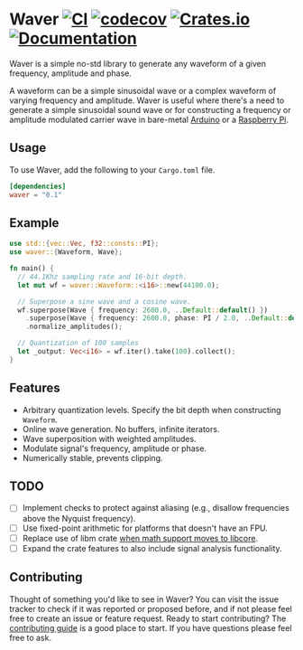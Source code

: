 Waver [![CI](https://github.com/amrali/waver/actions/workflows/main.yml/badge.svg)](https://github.com/amrali/waver/actions/workflows/main.yml) [![codecov](https://img.shields.io/codecov/c/github/amrali/waver?logo=codecov)](https://codecov.io/gh/amrali/waver) [![Crates.io](https://img.shields.io/crates/v/waver.svg?logo=rust)](https://crates.io/crates/waver) [![Documentation](https://img.shields.io/badge/docs-current-blue.svg?logo=rust)](https://docs.rs/waver)
=====

Waver is a simple no-std library to generate any waveform of a given frequency,
amplitude and phase.

A waveform can be a simple sinusoidal wave or a complex waveform of varying
frequency and amplitude. Waver is useful where there's a need to generate
a simple sinusoidal sound wave or for constructing a frequency or amplitude
modulated carrier wave in bare-metal [Arduino] or a [Raspberry Pi].

## Usage

To use Waver, add the following to your `Cargo.toml` file.

```toml
[dependencies]
waver = "0.1"
```

## Example

```rust
use std::{vec::Vec, f32::consts::PI};
use waver::{Waveform, Wave};

fn main() {
  // 44.1Khz sampling rate and 16-bit depth.
  let mut wf = waver::Waveform::<i16>::new(44100.0);

  // Superpose a sine wave and a cosine wave.
  wf.superpose(Wave { frequency: 2600.0, ..Default::default() })
    .superpose(Wave { frequency: 2600.0, phase: PI / 2.0, ..Default::default() })
    .normalize_amplitudes();

  // Quantization of 100 samples
  let _output: Vec<i16> = wf.iter().take(100).collect();
}
```

## Features

* Arbitrary quantization levels. Specify the bit depth when constructing `Waveform`.
* Online wave generation. No buffers, infinite iterators.
* Wave superposition with weighted amplitudes.
* Modulate signal's frequency, amplitude or phase.
* Numerically stable, prevents clipping.

## TODO

* [ ] Implement checks to protect against aliasing (e.g., disallow frequencies above the Nyquist frequency).
* [ ] Use fixed-point arithmetic for platforms that doesn't have an FPU.
* [ ] Replace use of libm crate [when math support moves to libcore].
* [ ] Expand the crate features to also include signal analysis functionality.

## Contributing

Thought of something you'd like to see in Waver? You can visit the issue tracker
to check if it was reported or proposed before, and if not please feel free to
create an issue or feature request. Ready to start contributing?
The [contributing guide][contributing] is a good place to start. If you have
questions please feel free to ask.

[Arduino]: https://www.arduino.cc/
[Raspberry Pi]: https://www.raspberrypi.org/
[contributing]: https://github.com/amrali/waver/blob/master/CONTRIBUTING.md
[when math support moves to libcore]: https://github.com/rust-lang/rfcs/issues/2505
